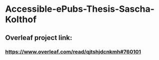 # Accessible-ePubs-Thesis-Sascha-Kolthof

## Overleaf project link:
### https://www.overleaf.com/read/qjtshjdcnkmh#760101
